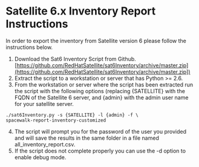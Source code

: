 # Satellite 6.x Inventory Report Instructions

In order to export the inventory from Satellite version 6 please follow the instructions
below.

1. Download the Sat6 Inventory Script from Github.
[https://github.com/RedHatSatellite/sat6Inventory/archive/master.zip](https://github.com/RedHatSatellite/sat6Inventory/archive/master.zip])
2. Extract the script to a workstation or server that has Python >= 2.6.
3. From the workstation or server where the script has been extracted run the script with the following options (replacing {SATELLITE} with the FQDN of the Satellite 6 server, and {admin} with the admin user name for your satellite server.
```
./sat6Inventory.py -s {SATELLITE} -l {admin} -f \
spacewalk-report-inventory-customized
```
4. The script will prompt you for the password of the user you provided and will save the results in the same folder in a file named all_inventory_report.csv.
5. If the script does not complete properly you can use the -d option to enable debug mode.
